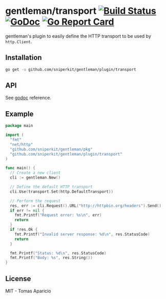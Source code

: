 # gentleman/transport [![Build Status](https://travis-ci.org/h2non/gentleman.png)](https://travis-ci.org/h2non/gentleman) [![GoDoc](https://godoc.org/github.com/h2non/gentleman/plugins/transport?status.svg)](https://godoc.org/github.com/h2non/gentleman/plugins/transport) [![Go Report Card](https://goreportcard.com/badge/github.com/h2non/gentleman/plugins/transport)](https://goreportcard.com/report/github.com/h2non/gentleman/plugins/transport)

gentleman's plugin to easily define the HTTP transport to be used by `http.Client`.

## Installation

```bash
go get -u github.com/sniperkit/gentleman/plugin/transport
```

## API

See [godoc](https://godoc.org/github.com/h2non/gentleman/plugins/transport) reference.

## Example

```go
package main

import (
  "fmt"
  "net/http"
  "github.com/sniperkit/gentleman/pkg"
  "github.com/sniperkit/gentleman/plugin/transport"
)

func main() {
  // Create a new client
  cli := gentleman.New()

  // Define the default HTTP transport
  cli.Use(transport.Set(http.DefaultTransport))

  // Perform the request
  res, err := cli.Request().URL("http://httpbin.org/headers").Send()
  if err != nil {
    fmt.Printf("Request error: %s\n", err)
    return
  }
  if !res.Ok {
    fmt.Printf("Invalid server response: %d\n", res.StatusCode)
    return
  }

  fmt.Printf("Status: %d\n", res.StatusCode)
  fmt.Printf("Body: %s", res.String())
}
```

## License

MIT - Tomas Aparicio

